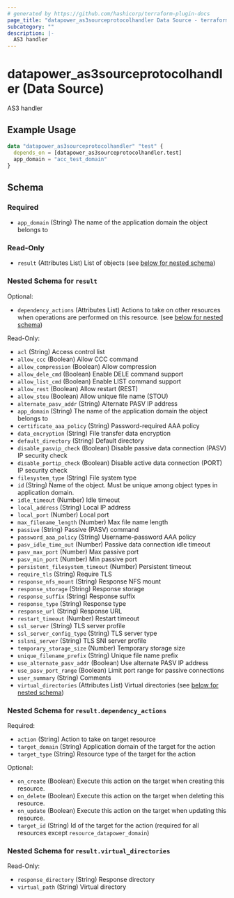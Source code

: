 ```yaml
---
# generated by https://github.com/hashicorp/terraform-plugin-docs
page_title: "datapower_as3sourceprotocolhandler Data Source - terraform-provider-datapower"
subcategory: ""
description: |-
  AS3 handler
---
```


# datapower_as3sourceprotocolhandler (Data Source)

AS3 handler

## Example Usage

```terraform
data "datapower_as3sourceprotocolhandler" "test" {
  depends_on = [datapower_as3sourceprotocolhandler.test]
  app_domain = "acc_test_domain"
}
```

<!-- schema generated by tfplugindocs -->
## Schema

### Required

- `app_domain` (String) The name of the application domain the object belongs to

### Read-Only

- `result` (Attributes List) List of objects (see [below for nested schema](#nestedatt--result))

<a id="nestedatt--result"></a>
### Nested Schema for `result`

Optional:

- `dependency_actions` (Attributes List) Actions to take on other resources when operations are performed on this resource. (see [below for nested schema](#nestedatt--result--dependency_actions))

Read-Only:

- `acl` (String) Access control list
- `allow_ccc` (Boolean) Allow CCC command
- `allow_compression` (Boolean) Allow compression
- `allow_dele_cmd` (Boolean) Enable DELE command support
- `allow_list_cmd` (Boolean) Enable LIST command support
- `allow_rest` (Boolean) Allow restart (REST)
- `allow_stou` (Boolean) Allow unique file name (STOU)
- `alternate_pasv_addr` (String) Alternate PASV IP address
- `app_domain` (String) The name of the application domain the object belongs to
- `certificate_aaa_policy` (String) Password-required AAA policy
- `data_encryption` (String) File transfer data encryption
- `default_directory` (String) Default directory
- `disable_pasvip_check` (Boolean) Disable passive data connection (PASV) IP security check
- `disable_portip_check` (Boolean) Disable active data connection (PORT) IP security check
- `filesystem_type` (String) File system type
- `id` (String) Name of the object. Must be unique among object types in application domain.
- `idle_timeout` (Number) Idle timeout
- `local_address` (String) Local IP address
- `local_port` (Number) Local port
- `max_filename_length` (Number) Max file name length
- `passive` (String) Passive (PASV) command
- `password_aaa_policy` (String) Username-password AAA policy
- `pasv_idle_time_out` (Number) Passive data connection idle timeout
- `pasv_max_port` (Number) Max passive port
- `pasv_min_port` (Number) Min passive port
- `persistent_filesystem_timeout` (Number) Persistent timeout
- `require_tls` (String) Require TLS
- `response_nfs_mount` (String) Response NFS mount
- `response_storage` (String) Response storage
- `response_suffix` (String) Response suffix
- `response_type` (String) Response type
- `response_url` (String) Response URL
- `restart_timeout` (Number) Restart timeout
- `ssl_server` (String) TLS server profile
- `ssl_server_config_type` (String) TLS server type
- `sslsni_server` (String) TLS SNI server profile
- `temporary_storage_size` (Number) Temporary storage size
- `unique_filename_prefix` (String) Unique file name prefix
- `use_alternate_pasv_addr` (Boolean) Use alternate PASV IP address
- `use_pasv_port_range` (Boolean) Limit port range for passive connections
- `user_summary` (String) Comments
- `virtual_directories` (Attributes List) Virtual directories (see [below for nested schema](#nestedatt--result--virtual_directories))

<a id="nestedatt--result--dependency_actions"></a>
### Nested Schema for `result.dependency_actions`

Required:

- `action` (String) Action to take on target resource
- `target_domain` (String) Application domain of the target for the action
- `target_type` (String) Resource type of the target for the action

Optional:

- `on_create` (Boolean) Execute this action on the target when creating this resource.
- `on_delete` (Boolean) Execute this action on the target when deleting this resource.
- `on_update` (Boolean) Execute this action on the target when updating this resource.
- `target_id` (String) Id of the target for the action (required for all resources except `resource_datapower_domain`)


<a id="nestedatt--result--virtual_directories"></a>
### Nested Schema for `result.virtual_directories`

Read-Only:

- `response_directory` (String) Response directory
- `virtual_path` (String) Virtual directory
